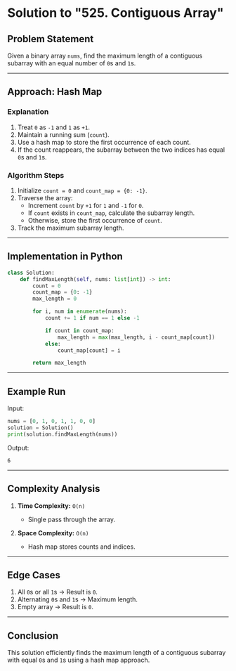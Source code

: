 # Solution to "525. Contiguous Array"

## Problem Statement

Given a binary array `nums`, find the maximum length of a contiguous subarray with an equal number of `0`s and `1`s.

---

## Approach: Hash Map

### Explanation

1. Treat `0` as `-1` and `1` as `+1`.
2. Maintain a running sum (`count`).
3. Use a hash map to store the first occurrence of each count.
4. If the count reappears, the subarray between the two indices has equal `0`s and `1`s.

### Algorithm Steps

1. Initialize `count = 0` and `count_map = {0: -1}`.
2. Traverse the array:
    - Increment `count` by `+1` for `1` and `-1` for `0`.
    - If `count` exists in `count_map`, calculate the subarray length.
    - Otherwise, store the first occurrence of `count`.
3. Track the maximum subarray length.

---

## Implementation in Python

```python
class Solution:
    def findMaxLength(self, nums: list[int]) -> int:
        count = 0
        count_map = {0: -1}
        max_length = 0

        for i, num in enumerate(nums):
            count += 1 if num == 1 else -1

            if count in count_map:
                max_length = max(max_length, i - count_map[count])
            else:
                count_map[count] = i

        return max_length
```

---

## Example Run

Input:

```python
nums = [0, 1, 0, 1, 1, 0, 0]
solution = Solution()
print(solution.findMaxLength(nums))
```

Output:

```
6
```

---

## Complexity Analysis

1. **Time Complexity:** `O(n)`
    
    - Single pass through the array.
2. **Space Complexity:** `O(n)`
    
    - Hash map stores counts and indices.

---

## Edge Cases

1. All `0`s or all `1`s → Result is `0`.
2. Alternating `0`s and `1`s → Maximum length.
3. Empty array → Result is `0`.

---

## Conclusion

This solution efficiently finds the maximum length of a contiguous subarray with equal `0`s and `1`s using a hash map approach.